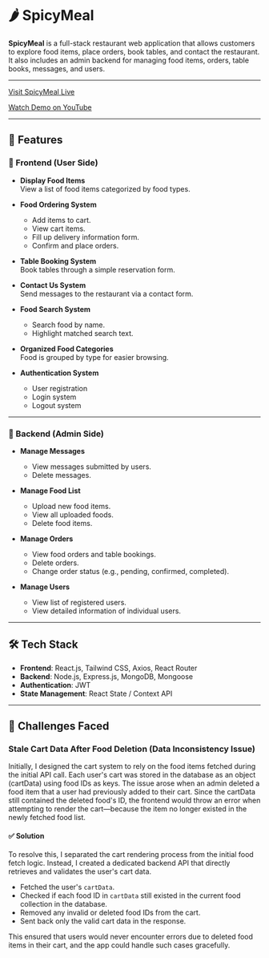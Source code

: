 # 🌶️ SpicyMeal

**SpicyMeal** is a full-stack restaurant web application that allows customers to explore food items, place orders, book tables, and contact the restaurant. It also includes an admin backend for managing food items, orders, table books, messages, and users.

---

[Visit SpicyMeal Live](https://your-live-site-link.com)

[Watch Demo on YouTube](https://your-video-link.com)

---

## 🚀 Features

### 🧾 Frontend (User Side)

- **Display Food Items**  
  View a list of food items categorized by food types.

- **Food Ordering System**

  - Add items to cart.
  - View cart items.
  - Fill up delivery information form.
  - Confirm and place orders.

- **Table Booking System**  
  Book tables through a simple reservation form.

- **Contact Us System**  
  Send messages to the restaurant via a contact form.

- **Food Search System**

  - Search food by name.
  - Highlight matched search text.

- **Organized Food Categories**  
  Food is grouped by type for easier browsing.

- **Authentication System**
  - User registration
  - Login system
  - Logout system

---

### 🔧 Backend (Admin Side)

- **Manage Messages**

  - View messages submitted by users.
  - Delete messages.

- **Manage Food List**

  - Upload new food items.
  - View all uploaded foods.
  - Delete food items.

- **Manage Orders**

  - View food orders and table bookings.
  - Delete orders.
  - Change order status (e.g., pending, confirmed, completed).

- **Manage Users**
  - View list of registered users.
  - View detailed information of individual users.

---

## 🛠️ Tech Stack

- **Frontend**: React.js, Tailwind CSS, Axios, React Router
- **Backend**: Node.js, Express.js, MongoDB, Mongoose
- **Authentication**: JWT
- **State Management**: React State / Context API

---

## 🧠 Challenges Faced

### Stale Cart Data After Food Deletion (Data Inconsistency Issue)

Initially, I designed the cart system to rely on the food items fetched during the initial API call. Each user's cart was stored in the database as an object (cartData) using food IDs as keys. The issue arose when an admin deleted a food item that a user had previously added to their cart. Since the cartData still contained the deleted food's ID, the frontend would throw an error when attempting to render the cart—because the item no longer existed in the newly fetched food list.

#### ✅ Solution

To resolve this, I separated the cart rendering process from the initial food fetch logic. Instead, I created a dedicated backend API that directly retrieves and validates the user's cart data.

- Fetched the user's `cartData`.
- Checked if each food ID in `cartData` still existed in the current food collection in the database.
- Removed any invalid or deleted food IDs from the cart.
- Sent back only the valid cart data in the response.

This ensured that users would never encounter errors due to deleted food items in their cart, and the app could handle such cases gracefully.
